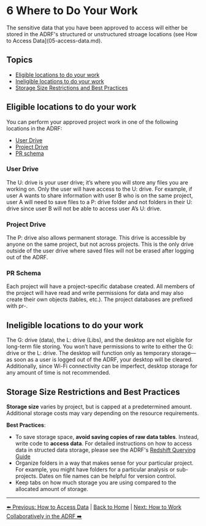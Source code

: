 # 6 Where to Do Your Work
The sensitive data that you have been approved to access will either be stored in the ADRF's structured or unstructured stroage locations (see How to Access Data](05-access-data.md).

## Topics
- [Eligible locations to do your work](#eligible-locations-to-do-your-work)
- [Ineligible locations to do your work](#ineligible-locations-to-do-your-work)
- [Storage Size Restrictions and Best Practices](#storage-size-restrictions-and-best-practices)


## Eligible locations to do your work
You can perform your approved project work in one of the following locations in the ADRF:
- [User Drive](#user-drive)
- [Project Drive](#project-drive)
- [PR schema](#pr-schema)

### User Drive
The U: drive is your user drive; it’s where you will store any files you are working on. Only the user will have access to the U: drive. For example, if user A wants to share information with user B who is on the same project, user A will need to save files to a P: drive folder and not folders in their U: drive since user B will not be able to access user A’s U: drive.

### Project Drive
The P: drive also allows permanent storage. This drive is accessible by anyone on the same project, but not across projects. This is the only drive outside of the user drive where saved files will not be erased after logging out of the ADRF.

### PR Schema
Each project will have a project-specific database created. All members of the project will have read and write permissions for data and may also create their own objects (tables, etc.). The project databases are prefixed with pr-.

## Ineligible locations to do your work
The G: drive (data), the L: drive (Libs), and the desktop are not eligible for long-term file storing. You won’t have permissions to write to either the G: drive or the L: drive. The desktop will function only as temporary storage—as soon as a user is logged out of the ADRF, your desktop will be cleared. Additionally, since Wi-Fi connectivity can be imperfect, desktop storage for any amount of time is not recommended.

## Storage Size Restrictions and Best Practices
**Storage size** varies by project, but is capped at a predetermined amount. Additional storage costs may vary depending on the resource requirements.

**Best Practices**: 
- To save storage space, **avoid saving copies of raw data tables**. Instead, write code to **access data**. For detailed instructions on how to access data in structed data storage, please see the ADRF's [Redshift Querying Guide](11-querying-guide.md)
- Organize folders in a way that makes sense for your particular project. For example, you might have folders for a particular analysis or sub-projects. Dates on file names can be helpful for version control.
- Keep tabs on how much storage you are using compared to the allocated amount of storage.

---
[⬅️ Previous: How to Access Data](05-access-data.md) | [Back to Home](00-cover.md) | [Next: How to Work Collaboratively in the ADRF ➡️](07-collaborate.md)
